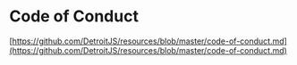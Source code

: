 # Code of Conduct

[https://github.com/DetroitJS/resources/blob/master/code-of-conduct.md](https://github.com/DetroitJS/resources/blob/master/code-of-conduct.md)
